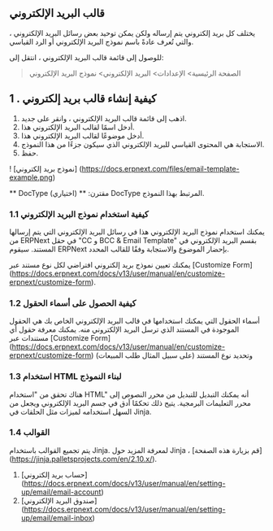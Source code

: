 ## قالب البريد الإلكتروني

يختلف كل بريد إلكتروني يتم إرساله ولكن يمكن توحيد بعض رسائل البريد الإلكتروني ، والتي تُعرف عادةً باسم نموذج البريد الإلكتروني أو الرد القياسي.

للوصول إلى قائمة قالب البريد الإلكتروني ، انتقل إلى:

> الصفحة الرئيسية> الإعدادات> البريد الإلكتروني> نموذج البريد الإلكتروني

## 1 \. كيفية إنشاء قالب بريد إلكتروني

1. اذهب إلى قائمة قالب البريد الإلكتروني ، وانقر على جديد.
2. أدخل اسمًا لقالب البريد الإلكتروني هذا.
3. أدخل موضوعًا لقالب البريد الإلكتروني هذا.
4. الاستجابة هي المحتوى القياسي للبريد الإلكتروني الذي سيكون جزءًا من هذا النموذج.
5. حفظ.

! [نموذج بريد إلكتروني] (https://docs.erpnext.com/files/email-template-example.png)

** DocType مقترن: ** (اختياري) DocType المرتبط بهذا النموذج.

### 1.1 كيفية استخدام نموذج البريد الإلكتروني

يمكنك استخدام نموذج البريد الإلكتروني هذا في رسائل البريد الإلكتروني التي يتم إرسالها من ERPNext في حقل "CC و BCC & Email Template" بقسم البريد الإلكتروني في المستند. سيقوم ERPNext بإحضار الموضوع والاستجابة وفقًا للقالب المحدد.

يمكنك تعيين نموذج بريد إلكتروني افتراضي لكل نوع مستند عبر [Customize Form] (https://docs.erpnext.com/docs/v13/user/manual/en/customize-erpnext/customize-form).

### 1.2 كيفية الحصول على أسماء الحقول

أسماء الحقول التي يمكنك استخدامها في قالب البريد الإلكتروني الخاص بك هي الحقول الموجودة في المستند الذي ترسل البريد الإلكتروني منه. يمكنك معرفة حقول أي مستندات عبر [Customize Form] (https://docs.erpnext.com/docs/v13/user/manual/en/customize-erpnext/customize-form) وتحديد نوع المستند (على سبيل المثال طلب المبيعات)

### 1.3 استخدام HTML لبناء النموذج

هناك تحقق من "استخدام HTML" أنه يمكنك التبديل للتبديل من محرر النصوص إلى محرر التعليمات البرمجية. يتيح ذلك تحكمًا أدق في جسم البريد الإلكتروني ويجعل من السهل استخدامه لميزات مثل الحلقات في Jinja.

### 1.4 القوالب

يتم تجميع القوالب باستخدام Jinja. لمعرفة المزيد حول Jinja ، [قم بزيارة هذه الصفحة] (https://jinja.palletsprojects.com/en/2.10.x/).

1. [حساب بريد إلكتروني] (https://docs.erpnext.com/docs/v13/user/manual/en/setting-up/email/email-account)
2. [صندوق البريد الإلكتروني] (https://docs.erpnext.com/docs/v13/user/manual/en/setting-up/email/email-inbox)